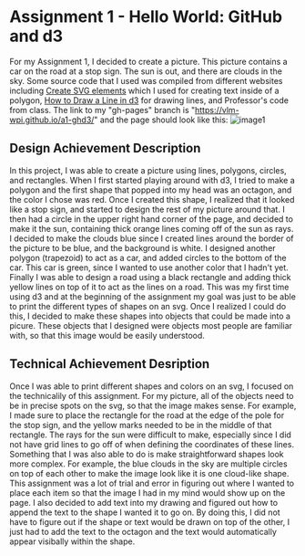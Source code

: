 Assignment 1 - Hello World: GitHub and d3  
===

For my Assignment 1, I decided to create a picture. This picture contains a car on the road at a stop sign. The sun is out, and there are clouds in the sky. Some source code that I used was compiled from different websites including [Create SVG elements](https://www.tutorialsteacher.com/d3js/create-svg-elements-in-d3js#:~:text=var%20svg%20%3D%20d3.select%20%28%22body%22%29.append%20%28%22svg%22%29.attr%20%28%22width%22%2C%20width%29.attr,svg%2C%20so%20that%20we%20can%20use%20it%20later.) which I used for creating text inside of a polygon, [How to Draw a Line in d3](https://webdva.github.io/how-to-draw-a-line-in-d3js/) for drawing lines, and Professor's code from class. The link to my "gh-pages" branch is "https://vlm-wpi.github.io/a1-ghd3/" and the page should look like this: ![image1](https://github.com/vlm-wpi/a1-ghd3/blob/479e7b17623812310070d8ee7c7c9d82393fe65a/assignment1.png)

Design Achievement Description
---

In this project, I was able to create a picture using lines, polygons, circles, and rectangles. When I first started playing around with d3, I tried to make a polygon and the first shape that popped into my head was an octagon, and the color I chose was red. Once I created this shape, I realized that it looked like a stop sign, and started to design the rest of my picture around that. I then had a circle in the upper right hand corner of the page, and decided to make it the sun, containing thick orange lines coming off of the sun as rays. I decided to make the clouds blue since I created lines around the border of the picture to be blue, and the background is white. I designed another polygon (trapezoid) to act as a car, and added circles to the bottom of the car. This car is green, since I wanted to use another color that I hadn't yet. Finally I was able to design a road using a black rectangle and adding thick yellow lines on top of it to act as the lines on a road. This was my first time using d3 and at the beginning of the assignment my goal was just to be able to print the different types of shapes on an svg. Once I realized I could do this, I decided to make these shapes into objects that could be made into a picure. These objects that I designed were objects most people are familiar with, so that this image would be easily understood.

Technical Achievement Desription
---

Once I was able to print different shapes and colors on an svg, I focused on the technicalily of this assignment. For my picture, all of the objects need to be in precise spots on the svg, so that the image makes sense. For example, I made sure to place the rectangle for the road at the edge of the pole for the stop sign, and the yellow marks needed to be in the middle of that rectangle. The rays for the sun were difficult to make, especially since   I did not have grid lines to go off of when defining the coordinates of these lines. Something that I was also able to do is make straightforward shapes look more complex. For example, the blue clouds in the sky are multiple circles on top of each other to make the image look like it is one cloud-like shape. This assignment was a lot of trial and error in figuring out where I wanted to place each item so that the image I had in my mind would show up on the page. I also decided to add text into my drawing and figured out how to append the text to the shape I wanted it to go on. By doing this, I did not have to figure out if the shape or text would be drawn on top of the other, I just had to add the text to the octagon and the text would automatically appear visibally within the shape.
